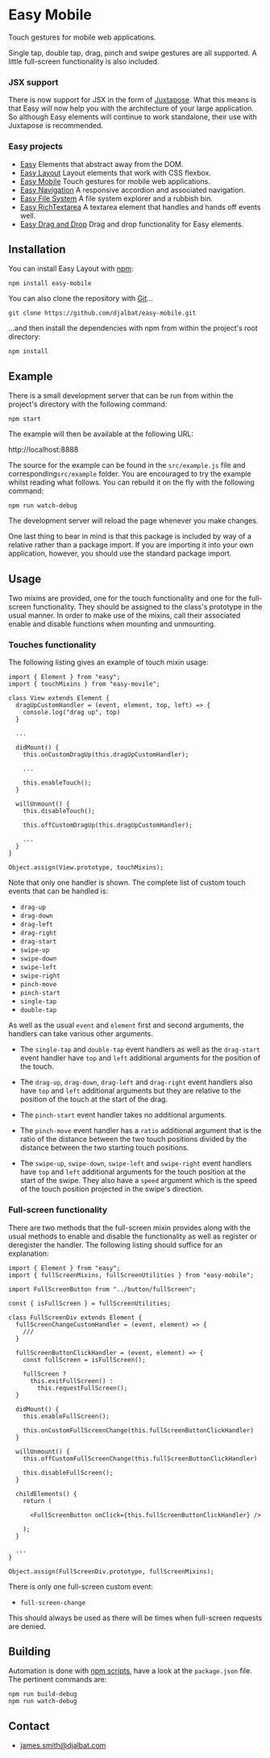 # Easy Mobile

Touch gestures for mobile web applications.

Single tap, double tap, drag, pinch and swipe gestures are all supported. 
A little full-screen functionality is also included.

### JSX support

There is now support for JSX in the form of [Juxtapose](https://github.com/djalbat/Juxtapose). What this means is that Easy *will* now help you with the architecture of your large application. So although Easy elements will continue to work standalone, their use with Juxtapose is recommended.

### Easy projects

- [Easy](https://github.com/djalbat/easy) Elements that abstract away from the DOM.
- [Easy Layout](https://github.com/djalbat/easy-layout) Layout elements that work with CSS flexbox.
- [Easy Mobile](https://github.com/djalbat/easy-mobile) Touch gestures for mobile web applications.
- [Easy Navigation](https://github.com/djalbat/easy-navigation) A responsive accordion and associated navigation.
- [Easy File System](https://github.com/djalbat/easy-file-system) A file system explorer and a rubbish bin.
- [Easy RichTextarea](https://github.com/djalbat/easy-richTextarea) A textarea element that handles and hands off events well.
- [Easy Drag and Drop](https://github.com/djalbat/easy-drag-and-drop) Drag and drop functionality for Easy elements.

## Installation

You can install Easy Layout with [npm](https://www.npmjs.com/):

    npm install easy-mobile

You can also clone the repository with [Git](https://git-scm.com/)...

    git clone https://github.com/djalbat/easy-mobile.git

...and then install the dependencies with npm from within the project's root directory:

    npm install

## Example

There is a small development server that can be run from within the project's directory with the following command:

    npm start

The example will then be available at the following URL:

http://localhost:8888

The source for the example can be found in the `src/example.js` file and corresponding`src/example` folder. You are encouraged to try the example whilst reading what follows. You can rebuild it on the fly with the following command:

    npm run watch-debug

The development server will reload the page whenever you make changes.

One last thing to bear in mind is that this package is included by way of a relative rather than a package import. If you are importing it into your own application, however, you should use the standard package import.

## Usage

Two mixins are provided, one for the touch functionality and one for the full-screen functionality.
They should be assigned to the class's prototype in the usual manner.
In order to make use of the mixins, call their associated enable and disable functions when mounting and unmounting.

### Touches functionality

The following listing gives an example of touch mixin usage:

```
import { Element } from "easy";
import { touchMixins } from "easy-movile";

class View extends Element {
  dragUpCustomHandler = (event, element, top, left) => {
    console.log("drag up", top)
  }

  ...

  didMount() {
    this.onCustomDragUp(this.dragUpCustomHandler);
    
    ...

    this.enableTouch();
  }

  willUnmount() {
    this.disableTouch();

    this.offCustomDragUp(this.dragUpCustomHandler);
    
    ...
  }
}

Object.assign(View.prototype, touchMixins);
```

Note that only one handler is shown. 
The complete list of custom touch events that can be handled is:

* `drag-up`
* `drag-down`
* `drag-left`
* `drag-right`
* `drag-start`
* `swipe-up`
* `swipe-down`
* `swipe-left`
* `swipe-right`
* `pinch-move`
* `pinch-start`
* `single-tap`
* `double-tap`

As well as the usual `event` and `element` first and second arguments, the handlers can take various other arguments.

* The `single-tap` and `double-tap` event handlers as well as the `drag-start` event handler have `top` and `left` additional arguments for the position of the touch.
 
* The `drag-up`, `drag-down`, `drag-left` and `drag-right` event handlers also have `top` and `left` additional arguments but they are relative to the position of the touch at the start of the drag.
 
* The `pinch-start` event handler takes no additional arguments.
 
* The `pinch-move` event handler has a `ratio` additional argument that is the ratio of the distance between the two touch positions divided by the distance between the two starting touch positions.
 
* The `swipe-up`, `swipe-down`, `swipe-left` and `swipe-right` event handlers have `top` and `left` additional arguments for the touch position at the start of the swipe. They also have a `speed` argument which is the speed of the touch position projected in the swipe's direction.

### Full-screen functionality

There are two methods that the full-screen mixin provides along with the usual methods to enable and disable the functionality as well as register or deregister the handler.
The following listing should suffice for an explanation:

```
import { Element } from "easy";
import { fullScreenMixins, fullScreenUtilities } from "easy-mobile";

import FullScreenButton from "../button/fullScreen";

const { isFullScreen } = fullScreenUtilities;

class FullScreenDiv extends Element {
  fullScreenChangeCustomHandler = (event, element) => {
    ///
  }

  fullScreenButtonClickHandler = (event, element) => {
    const fullScreen = isFullScreen();

    fullScreen ?
      this.exitFullScreen() :
        this.requestFullScreen();
  }

  didMount() {
    this.enableFullScreen();

    this.onCustomFullScreenChange(this.fullScreenButtonClickHandler)
  }

  willUnmount() {
    this.offCustomFullScreenChange(this.fullScreenButtonClickHandler)

    this.disableFullScreen();
  }

  childElements() {
    return (

      <FullScreenButton onClick={this.fullScreenButtonClickHandler} />

    );
  }

  ...
}

Object.assign(FullScreenDiv.prototype, fullScreenMixins);
```

There is only one full-screen custom event:

* `full-screen-change`

This should always be used as there will be times when full-screen requests are denied.

## Building

Automation is done with [npm scripts](https://docs.npmjs.com/misc/scripts), have a look at the `package.json` file. The pertinent commands are:

    npm run build-debug
    npm run watch-debug

## Contact

* james.smith@djalbat.com
